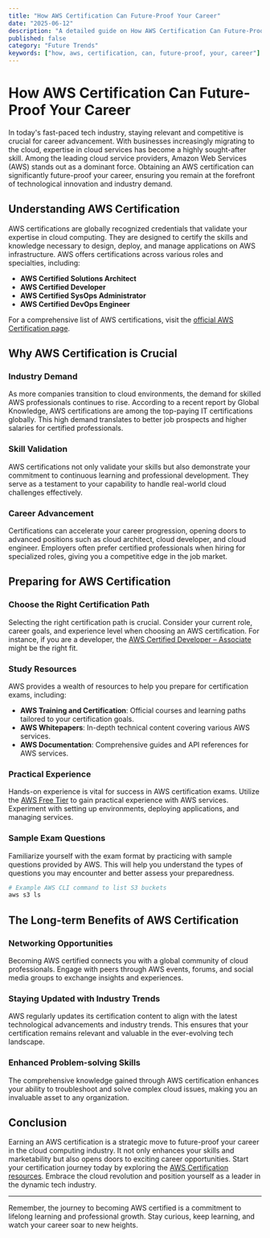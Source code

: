```yaml
---
title: "How AWS Certification Can Future-Proof Your Career"
date: "2025-06-12"
description: "A detailed guide on How AWS Certification Can Future-Proof Your Career"
published: false
category: "Future Trends"
keywords: ["how, aws, certification, can, future-proof, your, career"]
---
```


# How AWS Certification Can Future-Proof Your Career

In today's fast-paced tech industry, staying relevant and competitive is crucial for career advancement. With businesses increasingly migrating to the cloud, expertise in cloud services has become a highly sought-after skill. Among the leading cloud service providers, Amazon Web Services (AWS) stands out as a dominant force. Obtaining an AWS certification can significantly future-proof your career, ensuring you remain at the forefront of technological innovation and industry demand.

## Understanding AWS Certification

AWS certifications are globally recognized credentials that validate your expertise in cloud computing. They are designed to certify the skills and knowledge necessary to design, deploy, and manage applications on AWS infrastructure. AWS offers certifications across various roles and specialties, including:

- **AWS Certified Solutions Architect**
- **AWS Certified Developer**
- **AWS Certified SysOps Administrator**
- **AWS Certified DevOps Engineer**

For a comprehensive list of AWS certifications, visit the [official AWS Certification page](https://aws.amazon.com/certification/).

## Why AWS Certification is Crucial

### Industry Demand

As more companies transition to cloud environments, the demand for skilled AWS professionals continues to rise. According to a recent report by Global Knowledge, AWS certifications are among the top-paying IT certifications globally. This high demand translates to better job prospects and higher salaries for certified professionals.

### Skill Validation

AWS certifications not only validate your skills but also demonstrate your commitment to continuous learning and professional development. They serve as a testament to your capability to handle real-world cloud challenges effectively.

### Career Advancement

Certifications can accelerate your career progression, opening doors to advanced positions such as cloud architect, cloud developer, and cloud engineer. Employers often prefer certified professionals when hiring for specialized roles, giving you a competitive edge in the job market.

## Preparing for AWS Certification

### Choose the Right Certification Path

Selecting the right certification path is crucial. Consider your current role, career goals, and experience level when choosing an AWS certification. For instance, if you are a developer, the [AWS Certified Developer – Associate](https://aws.amazon.com/certification/certified-developer-associate/) might be the right fit. 

### Study Resources

AWS provides a wealth of resources to help you prepare for certification exams, including:

- **AWS Training and Certification**: Official courses and learning paths tailored to your certification goals.
- **AWS Whitepapers**: In-depth technical content covering various AWS services.
- **AWS Documentation**: Comprehensive guides and API references for AWS services.

### Practical Experience

Hands-on experience is vital for success in AWS certification exams. Utilize the [AWS Free Tier](https://aws.amazon.com/free/) to gain practical experience with AWS services. Experiment with setting up environments, deploying applications, and managing services.

### Sample Exam Questions

Familiarize yourself with the exam format by practicing with sample questions provided by AWS. This will help you understand the types of questions you may encounter and better assess your preparedness.

```bash
# Example AWS CLI command to list S3 buckets
aws s3 ls
```

## The Long-term Benefits of AWS Certification

### Networking Opportunities

Becoming AWS certified connects you with a global community of cloud professionals. Engage with peers through AWS events, forums, and social media groups to exchange insights and experiences.

### Staying Updated with Industry Trends

AWS regularly updates its certification content to align with the latest technological advancements and industry trends. This ensures that your certification remains relevant and valuable in the ever-evolving tech landscape.

### Enhanced Problem-solving Skills

The comprehensive knowledge gained through AWS certification enhances your ability to troubleshoot and solve complex cloud issues, making you an invaluable asset to any organization.

## Conclusion

Earning an AWS certification is a strategic move to future-proof your career in the cloud computing industry. It not only enhances your skills and marketability but also opens doors to exciting career opportunities. Start your certification journey today by exploring the [AWS Certification resources](https://aws.amazon.com/training/). Embrace the cloud revolution and position yourself as a leader in the dynamic tech industry.

---

Remember, the journey to becoming AWS certified is a commitment to lifelong learning and professional growth. Stay curious, keep learning, and watch your career soar to new heights.
